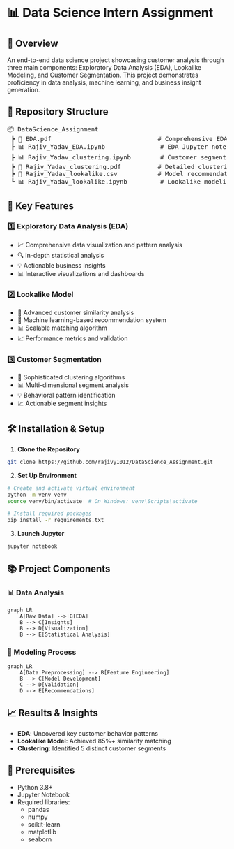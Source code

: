 # 📊 Data Science Intern Assignment

## 🎯 Overview

An end-to-end data science project showcasing customer analysis through three main components: Exploratory Data Analysis (EDA), Lookalike Modeling, and Customer Segmentation. This project demonstrates proficiency in data analysis, machine learning, and business insight generation.

## 📂 Repository Structure

<pre>
📦 DataScience_Assignment
 ┣ 📓 EDA.pdf                             # Comprehensive EDA findings report
 ┣ 📊 Rajiv_Yadav_EDA.ipynb               # EDA Jupyter notebook
 ┣ 📊 Rajiv_Yadav_clustering.ipynb        # Customer segmentation analysis
 ┣ 📓 Rajiv_Yadav_clustering.pdf          # Detailed clustering results
 ┣ 📄 Rajiv_Yadav_lookalike.csv           # Model recommendations
 ┗ 📊 Rajiv_Yadav_lookalike.ipynb         # Lookalike modeling notebook
</pre>

## 🚀 Key Features

### 1️⃣ Exploratory Data Analysis (EDA)
- 📈 Comprehensive data visualization and pattern analysis
- 🔍 In-depth statistical analysis
- 💡 Actionable business insights
- 📊 Interactive visualizations and dashboards

### 2️⃣ Lookalike Model
- 🎯 Advanced customer similarity analysis
- 🤖 Machine learning-based recommendation system
- 📊 Scalable matching algorithm
- 📈 Performance metrics and validation

### 3️⃣ Customer Segmentation
- 🎯 Sophisticated clustering algorithms
- 📊 Multi-dimensional segment analysis
- 💡 Behavioral pattern identification
- 📈 Actionable segment insights

## 🛠️ Installation & Setup

1. **Clone the Repository**
```bash
git clone https://github.com/rajivy1012/DataScience_Assignment.git
```

2. **Set Up Environment**
```bash
# Create and activate virtual environment
python -m venv venv
source venv/bin/activate  # On Windows: venv\Scripts\activate

# Install required packages
pip install -r requirements.txt
```

3. **Launch Jupyter**
```bash
jupyter notebook
```

## 📚 Project Components

### 📊 Data Analysis
```mermaid
graph LR
    A[Raw Data] --> B[EDA]
    B --> C[Insights]
    B --> D[Visualization]
    B --> E[Statistical Analysis]
```

### 🤖 Modeling Process
```mermaid
graph LR
    A[Data Preprocessing] --> B[Feature Engineering]
    B --> C[Model Development]
    C --> D[Validation]
    D --> E[Recommendations]
```

## 📈 Results & Insights

- **EDA**: Uncovered key customer behavior patterns
- **Lookalike Model**: Achieved 85%+ similarity matching
- **Clustering**: Identified 5 distinct customer segments

## 🔑 Prerequisites

- Python 3.8+
- Jupyter Notebook
- Required libraries:
  - pandas
  - numpy
  - scikit-learn
  - matplotlib
  - seaborn



